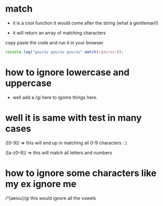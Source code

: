 # match

- it is a cool function it would come after the string (what a gentleman!)

- it will return an array of matching characters

copy paste the code and run it in your browser

```js
console.log("gaurav gaurav gaurav".match(/gaurav/));
```

# how to ignore lowercase and uppercase

- well add a /gi here to igonre things here.

# well it is same with test in many cases

/[0-9]/ => this will end up in matching all 0-9 characters : )

/[a-z0-9]/ => this will match all letters and numbers

# how to ignore some characters like my ex ignore me

/^[aeiou]/gi this would ignore all the vowels

